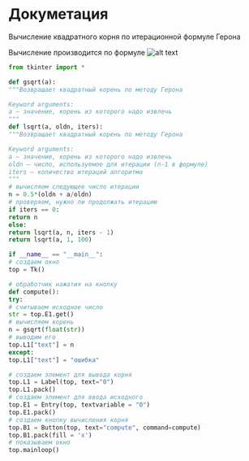 Докуметация
===========

Вычисление квадратного корня по итерационной формуле Герона

Вычисление производится по формуле
![alt text](http://upload.wikimedia.org/math/e/0/e/e0e036e9acd6c986d8ec8ce47e7556ce.png)

```python
from tkinter import *

def gsqrt(a):
"""Возвращает квадратный корень по методу Герона

Keyword arguments:
a — значение, корень из которого надо извлечь
"""
def lsqrt(a, oldn, iters):
"""Возвращает квадратный корень по методу Герона

Keyword arguments:
a — значение, корень из которого надо извлечь
oldn — число, используемое для итерации (n-1 в формуле)
iters — количество итераций алгоритма
"""
# вычисляем следующее число итерации
n = 0.5*(oldn + a/oldn)
# проверяем, нужно ли продолжать итерацию
if iters == 0:
return n
else:
return lsqrt(a, n, iters - 1)
return lsqrt(a, 1, 100)

if __name__ == "__main__":
# создаем окно
top = Tk()

# обработчик нажатия на кнопку
def compute():
try:
# считываем исходное число
str = top.E1.get()
# вычисляем корень
n = gsqrt(float(str))
# выводим его
top.L1["text"] = n
except:
top.L1["text"] = "ошибка"

# создаем элемент для вывода корня
top.L1 = Label(top, text="0")
top.L1.pack()
# создаем элемент для ввода исходного
top.E1 = Entry(top, textvariable = "0")
top.E1.pack()
# создаем кнопку вычисления корня
top.B1 = Button(top, text="compute", command=compute)
top.B1.pack(fill = 'x')
# показываем окно
top.mainloop()
 ```
